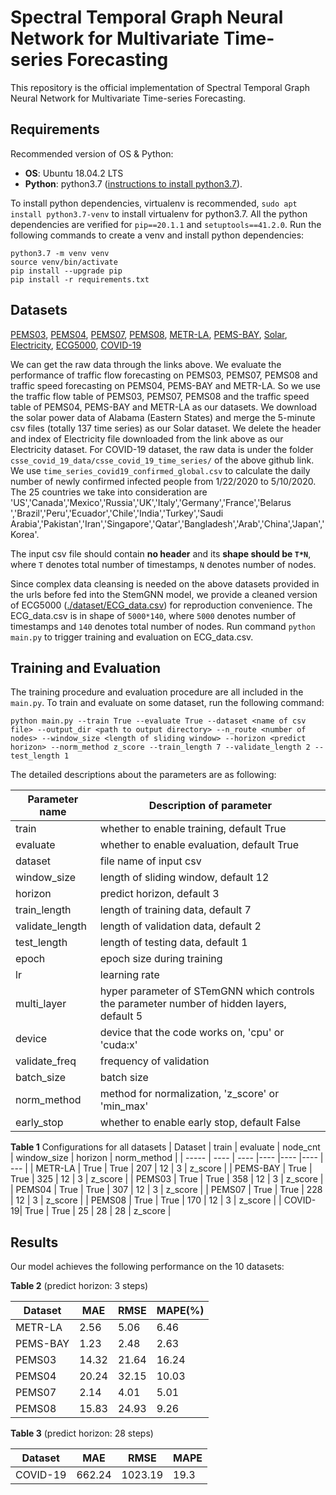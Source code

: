 # Spectral Temporal Graph Neural Network for Multivariate Time-series Forecasting

This repository is the official implementation of Spectral Temporal Graph Neural Network for
Multivariate Time-series Forecasting.

## Requirements

Recommended version of OS & Python:

* **OS**: Ubuntu 18.04.2 LTS
* **Python**: python3.7 ([instructions to install python3.7](https://linuxize.com/post/how-to-install-python-3-7-on-ubuntu-18-04/)).

To install python dependencies, virtualenv is recommended, `sudo apt install python3.7-venv` to install virtualenv for python3.7. All the python dependencies are verified for `pip==20.1.1` and `setuptools==41.2.0`. Run the following commands to create a venv and install python dependencies:

```setup
python3.7 -m venv venv
source venv/bin/activate
pip install --upgrade pip
pip install -r requirements.txt
```

## Datasets

[PEMS03](http://pems.dot.ca.gov/?dnode=Clearinghouse&type=station_5min&district_id=3&submit=Submit),
[PEMS04](http://pems.dot.ca.gov/?dnode=Clearinghouse&type=station_5min&district_id=4&submit=Submit),
[PEMS07](http://pems.dot.ca.gov/?dnode=Clearinghouse&type=station_5min&district_id=7&submit=Submit),
[PEMS08](http://pems.dot.ca.gov/?dnode=Clearinghouse&type=station_5min&district_id=8&submit=Submit),
[METR-LA](https://github.com/liyaguang/DCRNN),
[PEMS-BAY](https://github.com/liyaguang/DCRNN),
[Solar](https://www.nrel.gov/grid/solar-power-data.html),
[Electricity](https://archive.ics.uci.edu/ml/datasets/ElectricityLoadDiagrams20112014),
[ECG5000](http://www.timeseriesclassification.com/description.php?Dataset=ECG5000),
[COVID-19](https://github.com/CSSEGISandData/COVID-19/tree/master)

We can get the raw data through the links above. We evaluate the performance of traffic flow forecasting on PEMS03, PEMS07, PEMS08 and traffic speed forecasting on PEMS04, PEMS-BAY and METR-LA. So we use the traffic flow table of PEMS03, PEMS07, PEMS08 and the traffic speed table of PEMS04, PEMS-BAY and METR-LA as our datasets. We download the solar power data of Alabama (Eastern States) and merge the 5-minute csv files (totally 137 time series) as our Solar dataset. We delete the header and index of Electricity file downloaded from the link above as our Electricity dataset. For COVID-19 dataset, the raw data is under the folder `csse_covid_19_data/csse_covid_19_time_series/` of the above github link. We use `time_series_covid19_confirmed_global.csv` to calculate the daily number of newly confirmed infected people from 1/22/2020 to 5/10/2020. The 25 countries we take into consideration are 'US','Canada','Mexico','Russia','UK','Italy','Germany','France','Belarus ','Brazil','Peru','Ecuador','Chile','India','Turkey','Saudi Arabia','Pakistan','Iran','Singapore','Qatar','Bangladesh','Arab','China','Japan','Korea'.

The input csv file should contain **no header** and its **shape should be `T*N`**, where `T` denotes total number of timestamps, `N` denotes number of nodes.

Since complex data cleansing is needed on the above datasets provided in the urls before fed into the StemGNN model, we provide a cleaned version of ECG5000 ([./dataset/ECG_data.csv](./dataset/ECG_data.csv)) for reproduction convenience. The ECG_data.csv is in shape of `5000*140`, where `5000` denotes number of timestamps and `140` denotes total number of nodes. Run command `python main.py` to trigger training and evaluation on ECG_data.csv.

## Training and Evaluation

The training procedure and evaluation procedure are all included in the `main.py`. To train and evaluate on some dataset, run the following command:

```train & evaluate
python main.py --train True --evaluate True --dataset <name of csv file> --output_dir <path to output directory> --n_route <number of nodes> --window_size <length of sliding window> --horizon <predict horizon> --norm_method z_score --train_length 7 --validate_length 2 --test_length 1
```

The detailed descriptions about the parameters are as following:

| Parameter name | Description of parameter |
| --- | --- |
| train | whether to enable training, default True |
| evaluate | whether to enable evaluation, default True |
| dataset | file name of input csv |
| window_size | length of sliding window, default 12 |
| horizon | predict horizon, default 3 |
| train_length | length of training data, default 7 |
| validate_length | length of validation data, default 2 |
| test_length | length of testing data, default 1 |
| epoch | epoch size during training |
| lr | learning rate |
| multi_layer | hyper parameter of STemGNN which controls the parameter number of hidden layers, default 5 |
| device | device that the code works on, 'cpu' or 'cuda:x' | 
| validate_freq | frequency of validation |
| batch_size | batch size |
| norm_method | method for normalization, 'z_score' or 'min_max' |
| early_stop | whether to enable early stop, default False |


**Table 1** Configurations for all datasets
| Dataset | train | evaluate | node_cnt | window_size | horizon | norm_method |
| -----   | ---- | ---- |---- |---- |---- | --- |
| METR-LA | True | True | 207 | 12 | 3 | z_score |
| PEMS-BAY | True | True |  325 | 12 | 3 | z_score |
| PEMS03 | True | True |  358 | 12 | 3 | z_score |
| PEMS04 | True | True |  307 | 12 | 3 | z_score |
| PEMS07 | True | True | 228 | 12 | 3 | z_score |
| PEMS08 | True | True |  170 | 12 | 3 | z_score |
| COVID-19| True | True | 25 | 28 | 28 | z_score |

## Results

Our model achieves the following performance on the 10 datasets:

**Table 2** (predict horizon: 3 steps)

| Dataset | MAE  | RMSE | MAPE(%) |
| -----   | ---- | ---- | ---- |
| METR-LA | 2.56 | 5.06 | 6.46 |
| PEMS-BAY | 1.23 | 2.48 | 2.63 |
| PEMS03 | 14.32 | 21.64 | 16.24 |
| PEMS04 | 20.24 | 32.15 | 10.03 |
| PEMS07 | 2.14 | 4.01 | 5.01 |
| PEMS08 | 15.83 | 24.93 | 9.26 |

**Table 3** (predict horizon: 28 steps)

| Dataset | MAE  | RMSE | MAPE |
| -----   | ---- | ---- | ---- |
| COVID-19 | 662.24 | 1023.19| 19.3|

